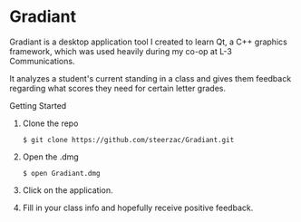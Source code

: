 # Gradiant
Gradiant is a desktop application tool I created to learn Qt, a C++ graphics framework, which was used heavily during my co-op at L-3 Communications.

It analyzes a student's current standing in a class and gives them feedback regarding what scores they need for certain letter grades.

Getting Started
1. Clone the repo
  
    `$ git clone https://github.com/steerzac/Gradiant.git`

2. Open the .dmg
  
    `$ open Gradiant.dmg`

3. Click on the application.

4. Fill in your class info and hopefully receive positive feedback.
